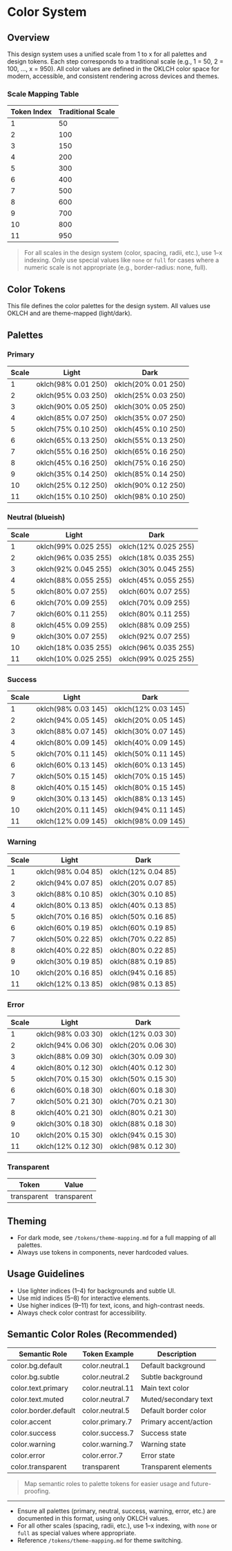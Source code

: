 # Color System

## Overview

This design system uses a unified scale from 1 to x for all palettes and design tokens. Each step corresponds to a traditional scale (e.g., 1 = 50, 2 = 100, ..., x = 950). All color values are defined in the OKLCH color space for modern, accessible, and consistent rendering across devices and themes.

### Scale Mapping Table

| Token Index | Traditional Scale |
|-------------|------------------|
| 1           | 50               |
| 2           | 100              |
| 3           | 150              |
| 4           | 200              |
| 5           | 300              |
| 6           | 400              |
| 7           | 500              |
| 8           | 600              |
| 9           | 700              |
| 10          | 800              |
| 11          | 950              |

> For all scales in the design system (color, spacing, radii, etc.), use 1–x indexing. Only use special values like `none` or `full` for cases where a numeric scale is not appropriate (e.g., border-radius: none, full).

## Color Tokens

This file defines the color palettes for the design system. All values use OKLCH and are theme-mapped (light/dark).

## Palettes

### Primary
| Scale | Light                  | Dark                   |
|-------|------------------------|------------------------|
| 1     | oklch(98% 0.01 250)    | oklch(20% 0.01 250)    |
| 2     | oklch(95% 0.03 250)    | oklch(25% 0.03 250)    |
| 3     | oklch(90% 0.05 250)    | oklch(30% 0.05 250)    |
| 4     | oklch(85% 0.07 250)    | oklch(35% 0.07 250)    |
| 5     | oklch(75% 0.10 250)    | oklch(45% 0.10 250)    |
| 6     | oklch(65% 0.13 250)    | oklch(55% 0.13 250)    |
| 7     | oklch(55% 0.16 250)    | oklch(65% 0.16 250)    |
| 8     | oklch(45% 0.16 250)    | oklch(75% 0.16 250)    |
| 9     | oklch(35% 0.14 250)    | oklch(85% 0.14 250)    |
| 10    | oklch(25% 0.12 250)    | oklch(90% 0.12 250)    |
| 11    | oklch(15% 0.10 250)    | oklch(98% 0.10 250)    |

### Neutral (blueish)
| Scale | Light                  | Dark                   |
|-------|------------------------|------------------------|
| 1     | oklch(99% 0.025 255)   | oklch(12% 0.025 255)   |
| 2     | oklch(96% 0.035 255)   | oklch(18% 0.035 255)   |
| 3     | oklch(92% 0.045 255)   | oklch(30% 0.045 255)   |
| 4     | oklch(88% 0.055 255)   | oklch(45% 0.055 255)   |
| 5     | oklch(80% 0.07 255)    | oklch(60% 0.07 255)    |
| 6     | oklch(70% 0.09 255)    | oklch(70% 0.09 255)    |
| 7     | oklch(60% 0.11 255)    | oklch(80% 0.11 255)    |
| 8     | oklch(45% 0.09 255)    | oklch(88% 0.09 255)    |
| 9     | oklch(30% 0.07 255)    | oklch(92% 0.07 255)    |
| 10    | oklch(18% 0.035 255)   | oklch(96% 0.035 255)   |
| 11    | oklch(10% 0.025 255)   | oklch(99% 0.025 255)   |

### Success
| Scale | Light                  | Dark                   |
|-------|------------------------|------------------------|
| 1     | oklch(98% 0.03 145)    | oklch(12% 0.03 145)    |
| 2     | oklch(94% 0.05 145)    | oklch(20% 0.05 145)    |
| 3     | oklch(88% 0.07 145)    | oklch(30% 0.07 145)    |
| 4     | oklch(80% 0.09 145)    | oklch(40% 0.09 145)    |
| 5     | oklch(70% 0.11 145)    | oklch(50% 0.11 145)    |
| 6     | oklch(60% 0.13 145)    | oklch(60% 0.13 145)    |
| 7     | oklch(50% 0.15 145)    | oklch(70% 0.15 145)    |
| 8     | oklch(40% 0.15 145)    | oklch(80% 0.15 145)    |
| 9     | oklch(30% 0.13 145)    | oklch(88% 0.13 145)    |
| 10    | oklch(20% 0.11 145)    | oklch(94% 0.11 145)    |
| 11    | oklch(12% 0.09 145)    | oklch(98% 0.09 145)    |

### Warning
| Scale | Light                  | Dark                   |
|-------|------------------------|------------------------|
| 1     | oklch(98% 0.04 85)     | oklch(12% 0.04 85)     |
| 2     | oklch(94% 0.07 85)     | oklch(20% 0.07 85)     |
| 3     | oklch(88% 0.10 85)     | oklch(30% 0.10 85)     |
| 4     | oklch(80% 0.13 85)     | oklch(40% 0.13 85)     |
| 5     | oklch(70% 0.16 85)     | oklch(50% 0.16 85)     |
| 6     | oklch(60% 0.19 85)     | oklch(60% 0.19 85)     |
| 7     | oklch(50% 0.22 85)     | oklch(70% 0.22 85)     |
| 8     | oklch(40% 0.22 85)     | oklch(80% 0.22 85)     |
| 9     | oklch(30% 0.19 85)     | oklch(88% 0.19 85)     |
| 10    | oklch(20% 0.16 85)     | oklch(94% 0.16 85)     |
| 11    | oklch(12% 0.13 85)     | oklch(98% 0.13 85)     |

### Error
| Scale | Light                  | Dark                   |
|-------|------------------------|------------------------|
| 1     | oklch(98% 0.03 30)     | oklch(12% 0.03 30)     |
| 2     | oklch(94% 0.06 30)     | oklch(20% 0.06 30)     |
| 3     | oklch(88% 0.09 30)     | oklch(30% 0.09 30)     |
| 4     | oklch(80% 0.12 30)     | oklch(40% 0.12 30)     |
| 5     | oklch(70% 0.15 30)     | oklch(50% 0.15 30)     |
| 6     | oklch(60% 0.18 30)     | oklch(60% 0.18 30)     |
| 7     | oklch(50% 0.21 30)     | oklch(70% 0.21 30)     |
| 8     | oklch(40% 0.21 30)     | oklch(80% 0.21 30)     |
| 9     | oklch(30% 0.18 30)     | oklch(88% 0.18 30)     |
| 10    | oklch(20% 0.15 30)     | oklch(94% 0.15 30)     |
| 11    | oklch(12% 0.12 30)     | oklch(98% 0.12 30)     |

### Transparent
| Token         | Value         |
|---------------|--------------|
| transparent   | transparent  |

## Theming

- For dark mode, see `/tokens/theme-mapping.md` for a full mapping of all palettes.
- Always use tokens in components, never hardcoded values.

## Usage Guidelines

- Use lighter indices (1–4) for backgrounds and subtle UI.
- Use mid indices (5–8) for interactive elements.
- Use higher indices (9–11) for text, icons, and high-contrast needs.
- Always check color contrast for accessibility.

## Semantic Color Roles (Recommended)
| Semantic Role         | Token Example         | Description                  |
|----------------------|----------------------|------------------------------|
| color.bg.default     | color.neutral.1      | Default background           |
| color.bg.subtle      | color.neutral.2      | Subtle background            |
| color.text.primary   | color.neutral.11     | Main text color              |
| color.text.muted     | color.neutral.7      | Muted/secondary text         |
| color.border.default | color.neutral.5      | Default border color         |
| color.accent         | color.primary.7      | Primary accent/action        |
| color.success        | color.success.7      | Success state                |
| color.warning        | color.warning.7      | Warning state                |
| color.error          | color.error.7        | Error state                  |
| color.transparent    | transparent          | Transparent elements         |

> Map semantic roles to palette tokens for easier usage and future-proofing.

---

- Ensure all palettes (primary, neutral, success, warning, error, etc.) are documented in this format, using only OKLCH values.
- For all other scales (spacing, radii, etc.), use 1–x indexing, with `none` or `full` as special values where appropriate.
- Reference `/tokens/theme-mapping.md` for theme switching.

